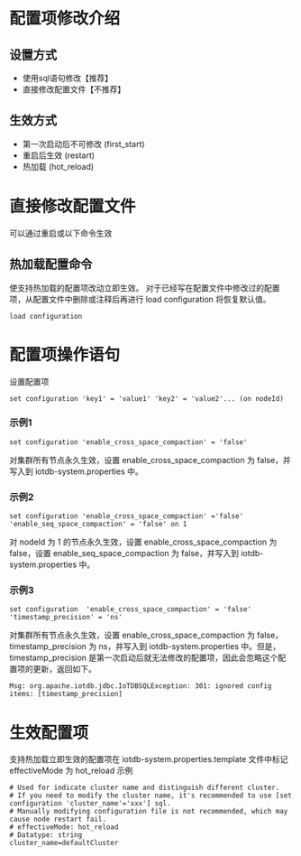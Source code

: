<!--

    Licensed to the Apache Software Foundation (ASF) under one
    or more contributor license agreements.  See the NOTICE file
    distributed with this work for additional information
    regarding copyright ownership.  The ASF licenses this file
    to you under the Apache License, Version 2.0 (the
    "License"); you may not use this file except in compliance
    with the License.  You may obtain a copy of the License at
    
        http://www.apache.org/licenses/LICENSE-2.0
    
    Unless required by applicable law or agreed to in writing,
    software distributed under the License is distributed on an
    "AS IS" BASIS, WITHOUT WARRANTIES OR CONDITIONS OF ANY
    KIND, either express or implied.  See the License for the
    specific language governing permissions and limitations
    under the License.

-->

# 配置项修改介绍
## 设置方式
* 使用sql语句修改【推荐】
* 直接修改配置文件【不推荐】
## 生效方式
* 第一次启动后不可修改 (first_start)
* 重启后生效 (restart)
* 热加载 (hot_reload)
# 直接修改配置文件
可以通过重启或以下命令生效
## 热加载配置命令
使支持热加载的配置项改动立即生效。
对于已经写在配置文件中修改过的配置项，从配置文件中删除或注释后再进行 load configuration 将恢复默认值。
```
load configuration
```
# 配置项操作语句
设置配置项
```
set configuration 'key1' = 'value1' 'key2' = 'value2'... (on nodeId)
```
### 示例1
```
set configuration 'enable_cross_space_compaction' = 'false'
```
对集群所有节点永久生效，设置 enable_cross_space_compaction 为 false，并写入到 iotdb-system.properties 中。
### 示例2
```
set configuration 'enable_cross_space_compaction' ='false' 'enable_seq_space_compaction' = 'false' on 1
```
对 nodeId 为 1 的节点永久生效，设置 enable_cross_space_compaction 为 false，设置 enable_seq_space_compaction 为 false，并写入到 iotdb-system.properties 中。
### 示例3
```
set configuration  'enable_cross_space_compaction' = 'false'  'timestamp_precision' = 'ns'
```
对集群所有节点永久生效，设置 enable_cross_space_compaction 为 false，timestamp_precision 为 ns，并写入到 iotdb-system.properties 中。但是，timestamp_precision 是第一次启动后就无法修改的配置项，因此会忽略这个配置项的更新，返回如下。
```
Msg: org.apache.iotdb.jdbc.IoTDBSQLException: 301: ignored config items: [timestamp_precision]
```
# 生效配置项
支持热加载立即生效的配置项在 iotdb-system.properties.template 文件中标记 effectiveMode 为 hot_reload
示例
```
# Used for indicate cluster name and distinguish different cluster.
# If you need to modify the cluster name, it's recommended to use [set configuration 'cluster_name'='xxx'] sql.
# Manually modifying configuration file is not recommended, which may cause node restart fail.
# effectiveMode: hot_reload
# Datatype: string
cluster_name=defaultCluster
```
